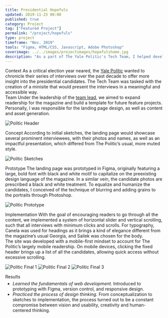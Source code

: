 ```yaml
---
title: Presidential Hopefuls
updated: 2019-11-25 00:00
published: true
category: Project
tag: ["Featured Project"]
permalink: "/project/hopefuls"
type: project
timeframe: "Nov. 2019"
tools: "Figma, HTML/CSS, Javascript, Adobe Photoshop"
coverimage: ../../images/projectimages/hopefulshome.jpg
description: "As a part of The Yale Politic's Tech Team, I helped develop this minisite showcasing The Yale Politic's features and interviews conducted over the past years about the presidential candidates for the 2020 election."
---
```


<div class="csblock" id="context"> 
<span class="csblockheading">
    Context
</span>
    As a critical election year neared, the <a href="https://thepolitic.org/" target="_blank" rel="noopener noreferrer">Yale Politic</a> wanted to chronicle their series of interviews over the past decade to offer more insight into the presidential candidates. The Tech Team was tasked with the creation of a minisite that would present the interviews in a meaningful and accessible way.
</div>

<div class="csblock" id="team"> 
<span class="csblockheading">
    Team
</span>
    Under the leadership of the <a href="https://chiaski.com/" target="_blank" rel="noopener noreferrer">team lead</a>, we aimed to expand readership for the magazine and build a template for future feature projects. Personally, I was responsible for the landing page design, as well as content and asset generation.
</div>

![Politic Header](/projectimages/hopefulsheader.jpg)

<div class="csblock" id="concept">  
<span class="csblockheading">
    Concept
</span>
    According to initial sketches, the landing page would showcase several prominent interviewees, with their photos and names, as well as an impactful presentation, which differed from The Politic’s usual, more muted style.
</div>

![Politic Sketches](/projectimages/.jpg)

<div class="csblock" id="prototype"> 
<span class="csblockheading">
    Prototype
</span>
    The landing page was prototyped in Figma, originally featuring a large, bold font with black and white motif to capitalize on the preexisting design language of the magazine. In a similar vein, the candidate photos are prescribed a black and white treatment. To equalize and humanize the candidates, I conceived of the technique of blurring and adding grains to the portraits through Photoshop.
</div>

![Politic Prototype](/projectimages/hopefulsfigma.jpg)

<div class="csblock" id="implementation"> 
<span class="csblockheading">
    Implementation
</span>
    With the goal of encouraging readers to go through all the content, we implemented a system of horizontal slider and vertical scrolling, such that all interviews with minimum clicks and scrolls. For typography, Canela was used for headings as it brings a kind of elegance different from the magazine’s usual Georgia, and Sailek was chosen for the body.
    <br/>
    The site was developed with a mobile-first mindset to account for The Politic’s largely mobile readership. On mobile devices, clicking the fixed header brings up a list of all the candidates, allowing quick access without excessive scrolling. 
</div>

![Politic Final 1](/projectimages/.jpg)
![Politic Final 2](/projectimages/.jpg)
![Politic Final 3](/projectimages/.jpg)

<div class="csblock" id="results"> 
<span class="csblockheading">
    Results
</span>
    <ul style="margin-top: 5px;">
        <li> <i>Learned the fundamentals of web development.</i> Introduced to prototyping with Figma, version control, and responsive design.
        <li> <i>Practiced the process of design thinking.</i> From conceptualization to sketches to implementation, the process turned out to be a constant compromise between vision and usability, creativity and human-centered thinking.
    </ul>
</div>